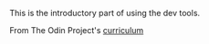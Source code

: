 This is the introductory part of using the dev tools.  

From The Odin Project's [curriculum](http://www.theodinproject.com/courses/web-development-101/lessons/html-css)